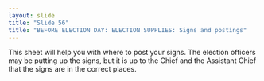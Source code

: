 ```yaml
---
layout: slide
title: "Slide 56"
title: "BEFORE ELECTION DAY: ELECTION SUPPLIES: Signs and postings"
---
```


This sheet will help you with where to post your signs. The election officers may be putting up the signs, but it is up to the Chief and the Assistant Chief that the signs are in the correct places.
